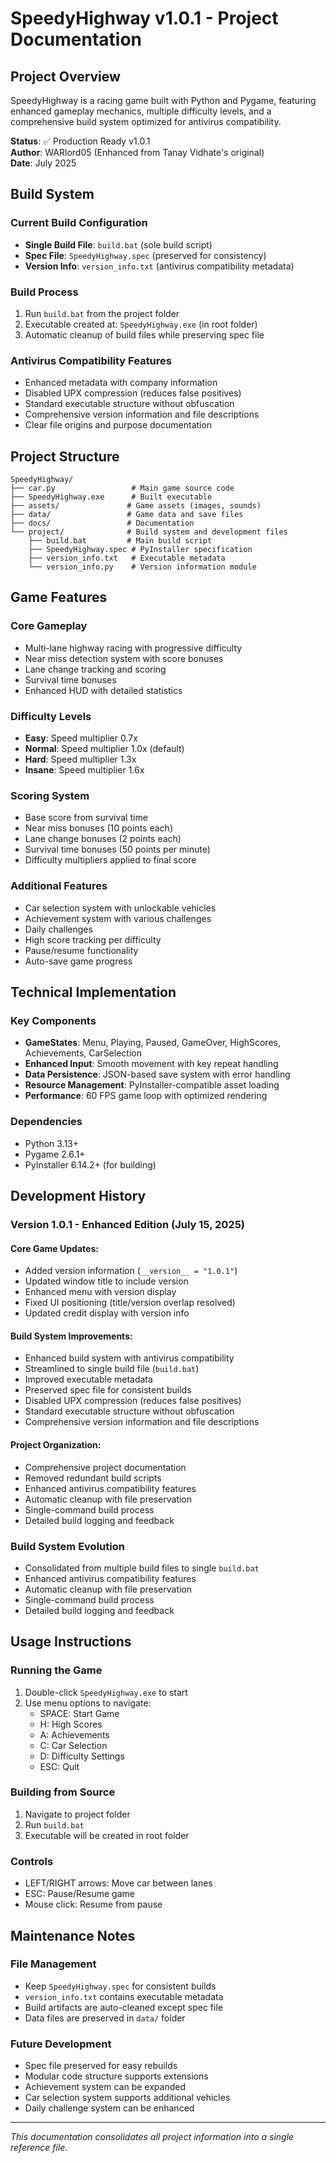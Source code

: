 # SpeedyHighway v1.0.1 - Project Documentation

## Project Overview
SpeedyHighway is a racing game built with Python and Pygame, featuring enhanced gameplay mechanics, multiple difficulty levels, and a comprehensive build system optimized for antivirus compatibility.

**Status**: ✅ Production Ready v1.0.1  
**Author**: WARlord05 (Enhanced from Tanay Vidhate's original)  
**Date**: July 2025  

## Build System

### Current Build Configuration
- **Single Build File**: `build.bat` (sole build script)
- **Spec File**: `SpeedyHighway.spec` (preserved for consistency)
- **Version Info**: `version_info.txt` (antivirus compatibility metadata)

### Build Process
1. Run `build.bat` from the project folder
2. Executable created at: `SpeedyHighway.exe` (in root folder)
3. Automatic cleanup of build files while preserving spec file

### Antivirus Compatibility Features
- Enhanced metadata with company information
- Disabled UPX compression (reduces false positives)
- Standard executable structure without obfuscation
- Comprehensive version information and file descriptions
- Clear file origins and purpose documentation

## Project Structure
```
SpeedyHighway/
├── car.py                 # Main game source code
├── SpeedyHighway.exe      # Built executable
├── assets/               # Game assets (images, sounds)
├── data/                 # Game data and save files
├── docs/                 # Documentation
└── project/              # Build system and development files
    ├── build.bat         # Main build script
    ├── SpeedyHighway.spec # PyInstaller specification
    ├── version_info.txt   # Executable metadata
    └── version_info.py    # Version information module
```

## Game Features

### Core Gameplay
- Multi-lane highway racing with progressive difficulty
- Near miss detection system with score bonuses
- Lane change tracking and scoring
- Survival time bonuses
- Enhanced HUD with detailed statistics

### Difficulty Levels
- **Easy**: Speed multiplier 0.7x
- **Normal**: Speed multiplier 1.0x (default)
- **Hard**: Speed multiplier 1.3x
- **Insane**: Speed multiplier 1.6x

### Scoring System
- Base score from survival time
- Near miss bonuses (10 points each)
- Lane change bonuses (2 points each)
- Survival time bonuses (50 points per minute)
- Difficulty multipliers applied to final score

### Additional Features
- Car selection system with unlockable vehicles
- Achievement system with various challenges
- Daily challenges
- High score tracking per difficulty
- Pause/resume functionality
- Auto-save game progress

## Technical Implementation

### Key Components
- **GameStates**: Menu, Playing, Paused, GameOver, HighScores, Achievements, CarSelection
- **Enhanced Input**: Smooth movement with key repeat handling
- **Data Persistence**: JSON-based save system with error handling
- **Resource Management**: PyInstaller-compatible asset loading
- **Performance**: 60 FPS game loop with optimized rendering

### Dependencies
- Python 3.13+
- Pygame 2.6.1+
- PyInstaller 6.14.2+ (for building)

## Development History

### Version 1.0.1 - Enhanced Edition (July 15, 2025)

#### Core Game Updates:
- Added version information (`__version__ = "1.0.1"`)
- Updated window title to include version
- Enhanced menu with version display
- Fixed UI positioning (title/version overlap resolved)
- Updated credit display with version info

#### Build System Improvements:
- Enhanced build system with antivirus compatibility
- Streamlined to single build file (`build.bat`)
- Improved executable metadata
- Preserved spec file for consistent builds
- Disabled UPX compression (reduces false positives)
- Standard executable structure without obfuscation
- Comprehensive version information and file descriptions

#### Project Organization:
- Comprehensive project documentation
- Removed redundant build scripts
- Enhanced antivirus compatibility features
- Automatic cleanup with file preservation
- Single-command build process
- Detailed build logging and feedback

### Build System Evolution
- Consolidated from multiple build files to single `build.bat`
- Enhanced antivirus compatibility features
- Automatic cleanup with file preservation
- Single-command build process
- Detailed build logging and feedback

## Usage Instructions

### Running the Game
1. Double-click `SpeedyHighway.exe` to start
2. Use menu options to navigate:
   - SPACE: Start Game
   - H: High Scores
   - A: Achievements
   - C: Car Selection
   - D: Difficulty Settings
   - ESC: Quit

### Building from Source
1. Navigate to project folder
2. Run `build.bat`
3. Executable will be created in root folder

### Controls
- LEFT/RIGHT arrows: Move car between lanes
- ESC: Pause/Resume game
- Mouse click: Resume from pause

## Maintenance Notes

### File Management
- Keep `SpeedyHighway.spec` for consistent builds
- `version_info.txt` contains executable metadata
- Build artifacts are auto-cleaned except spec file
- Data files are preserved in `data/` folder

### Future Development
- Spec file preserved for easy rebuilds
- Modular code structure supports extensions
- Achievement system can be expanded
- Car selection system supports additional vehicles
- Daily challenge system can be enhanced

---
*This documentation consolidates all project information into a single reference file.*

